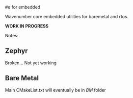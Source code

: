 #e for embedded

Wavenumber core embedded utilities for baremetal and rtos.  


**WORK IN PROGRESS**


Notes:

## Zephyr

Broken... Not yet working

## Bare Metal

Main CMakeList.txt will eventually be in *BM* folder


